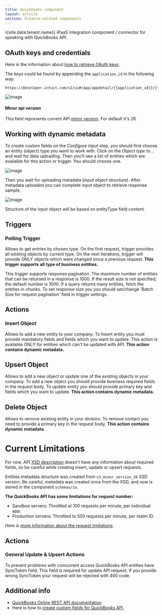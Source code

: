 ```yaml
---
title: Quickbooks component
layout: article
section: Finance-related components
---
```



{{site.data.tenant.name}} iPaaS integration component / connector for speaking with QuickBooks API.

## OAuth keys and credentials

Here is the information about [how to retrieve OAuth keys](https://developer.intuit.com/docs/00_quickbooks_online/1_get_started/40_get_development_keys).

The keys could be found by appending the `application_id` in the following way:
```
https://developer.intuit.com/v2/ui#/app/appdetail/{{application_id}}/{{application_id}}/keys
```

![image](https://user-images.githubusercontent.com/22715422/47281476-f638a500-d5e3-11e8-8b42-cb8a06d6f886.png)

#### Minor api version

This field represents current API [minor version](https://developer.intuit.com/app/developer/qbo/docs/develop/explore-the-quickbooks-online-api/minor-versions#minor-version-summary).
For default it's 26.

## Working with dynamic metadata

To create custom fields on the *Configure input* step, you should first choose an
entity (object) type you want to work with. Click on the *Object type to...* and wait for data uploading.
Then you'll see a list of entities which are available for this action or trigger. You should choose one.

![image](https://user-images.githubusercontent.com/22715422/47281969-0c476500-d5e6-11e8-999e-88911274e413.png)

Then you wait for uploading metadata (input object structure). After metadata uploaded you can complete input object to retrieve response sample.

![image](https://user-images.githubusercontent.com/22715422/47282038-5d575900-d5e6-11e8-87b7-cde488e80be4.png)

Structure of the input object will be based on entityType field content.

## Triggers

### Polling Trigger

Allows to get entries by chosen type. On the first request, trigger provides all
existing objects by current type. On the next iterations, trigger will provide
ONLY objects which were changed since a previous request.
**This trigger supports all type of business entities.**

This trigger supports response pagination. The maximum number of entities that
can be returned in a response is 1000. If the result size is not specified, the
default number is 1000. If a query returns many entities, fetch the entities in chunks.
To set response size you you should set/change 'Batch Size for request pagination' field in trigger settings.

## Actions

### Insert Object

Allows to add a new entity to your company. To Insert entity you must provide
mandatory fields and fields which you want to update. This action is available
ONLY for entities which can't be updated with API. **This action contains dynamic metadata.**

## Upsert Object

Allows to add a new object or update one of the existing objects in your company.
To add a new object you should provide business required fields in the request body.
To update entity you should provide primary key and fields which you want to update.
**This action contains dynamic metadata.**

## Delete Object

Allows to remove existing entity in your division. To remove contact you need to
provide a primary key in the request body. **This action contains dynamic metadata.**


# Current Limitations

For now, API [XSD description](https://developer.intuit.com/docs/00_quickbooks_online/2_build/20_explore_the_quickbooks_online_api/80_minor_versions) doesn't have any information
about required fields, so be careful while creating insert, update or upsert requests.

Entities metadata structure was created from `v3_minor_version_26` XSD version.
Be careful, metadata was created once from the XSD, and now is stored in the component `schemas/io`.

**The QuickBooks API has some limitations for request number:**

*   Sandbox servers: Throttled at 100 requests per minute, per individual app.
*   Production servers: Throttled to 500 requests per minute, per realm ID.

Here is [more information about the request limitations](https://developer.intuit.com/docs/00_quickbooks_online/2_build/20_explore_the_quickbooks_online_api/80_minor_versions).

## Actions

### General Update & Upsert Actions

To prevent problems with concurrent access QuickBooks API entities have SyncToken
field. This field is required for update API request.
If you provide wrong SyncToken your request will be rejected with 400 code.

## Additional info

*  [QuickBooks Online REST API documentation](https://developer.intuit.com/docs/00_quickbooks_online/2_build/20_explore_the_quickbooks_online_api)
*  Here is how to [create custom fields for QuickBooks API](https://developer.intuit.com/docs/00_quickbooks_online/2_build/60_tutorials/0040_create_custom_fields).
